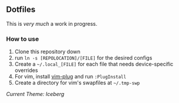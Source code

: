 ## Dotfiles
This is _very much_ a work in progress.

### How to use
1. Clone this repository down
2. run `ln -s [REPOLOCATION]/[FILE]` for the desired configs
3. Create a `~/.local_[FILE]` for each file that needs device-specific overrides
4. For vim, install [vim-plug](https://github.com/junegunn/vim-plug) and run `:PlugInstall`
5. Create a directory for vim's swapfiles at `~/.tmp-swp`

_Current Theme: Iceberg_

